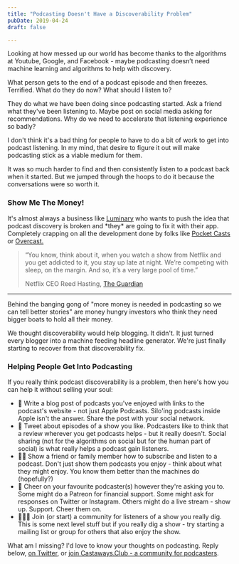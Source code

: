 ```yaml
---
title: "Podcasting Doesn't Have a Discoverability Problem"
pubDate: 2019-04-24
draft: false

---
```


Looking at how messed up our world has become thanks to the algorithms at Youtube, Google, and Facebook - maybe podcasting doesn’t need machine learning and algorithms to help with discovery.

What person gets to the end of a podcast episode and then freezes. Terrified. What do they do now? What should I listen to?

They do what we have been doing since podcasting started. Ask a friend what they've been listening to. Maybe post on social media asking for recommendations. Why do we need to accelerate that listening experience so badly?

I don't think it's a bad thing for people to have to do a bit of work to get into podcast listening. In my mind, that desire to figure it out will make podcasting stick as a viable medium for them.

It was so much harder to find and then consistently listen to a podcast back when it started. But we jumped through the hoops to do it because the conversations were so worth it.

### Show Me The Money!

It's almost always a business like [Luminary](https://luminarypodcasts.com/) who wants to push the idea that podcast discovery is broken and \*they\* are going to fix it with their app. Completely crapping on all the development done by folks like [Pocket Casts](https://www.pocketcasts.com) or [Overcast.](https://overcast.fm)

> “You know, think about it, when you watch a show from Netflix and you get addicted to it, you stay up late at night. We’re competing with sleep, on the margin. And so, it’s a very large pool of time.”
> 
> Netflix CEO Reed Hasting, [The Guardian](https://www.theguardian.com/technology/2017/apr/18/netflix-competitor-sleep-uber-facebook)  

* * *

Behind the banging gong of "more money is needed in podcasting so we can tell better stories" are money hungry investors who think they need bigger boats to hold all their money.

We thought discoverability would help blogging. It didn't. It just turned every blogger into a machine feeding headline generator. We're just finally starting to recover from that discoverability fix.

### Helping People Get Into Podcasting

If you really think podcast discoverability is a problem, then here's how you can help it without selling your soul:

*   📝 Write a blog post of podcasts you've enjoyed with links to the podcast's website - not just Apple Podcasts. Silo'ing podcasts inside Apple isn't the answer. Share the post with your social network.
*   🦉 Tweet about episodes of a show you like. Podcasters like to think that a review wherever you get podcasts helps - but it really doesn't. Social sharing (not for the algorithms on social but for the human part of social) is what really helps a podcast gain listeners.
*   👩‍🏫 Show a friend or family member how to subscribe and listen to a podcast. Don't just show them podcasts you enjoy - think about what they might enjoy. You know them better than the machines do (hopefully?)
*   🍻 Cheer on your favourite podcaster(s) however they're asking you to. Some might do a Patreon for financial support. Some might ask for responses on Twitter or Instagram. Others might do a live stream - show up. Support. Cheer them on.
*   👷🏽‍♀️ Join (or start) a community for listeners of a show you really dig. This is some next level stuff but if you really dig a show - try starting a mailing list or group for others that also enjoy the show.

What am I missing? I'd love to know your thoughts on podcasting. Reply below, [on Twitter](https://twitter.com/iChris/status/1121158715363794945), or [join Castaways.Club - a community for podcasters](https://castaways.club).
